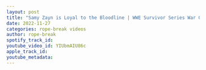 ```yaml
---
layout: post
title: "Samy Zayn is Loyal to the Bloodline | WWE Survivor Series War Games 2022"
date: 2022-11-27
categories: rope-break videos
author: rope-break
spotify_track_id: 
youtube_video_id: YIUbmAIU86c
apple_track_id: 
youtube_metadata: 
---
```

